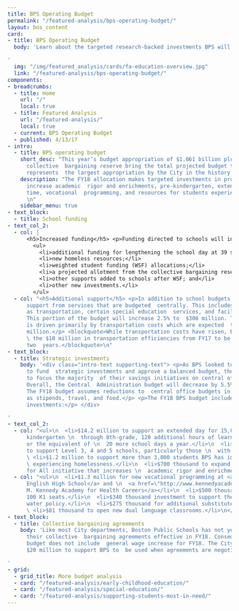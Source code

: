 ```yaml
---
title: BPS Operating Budget
permalink: "/featured-analysis/bps-operating-budget/"
layout: bos_content
card:
- title: BPS Operating Budget
  body: 'Learn about the targeted research-backed investments BPS will make in FY18.

'
  img: "/img/featured_analysis/cards/fa-education-overview.jpg"
  link: "/featured-analysis/bps-operating-budget/"
components:
- breadcrumbs:
  - title: Home
    url: "/"
    local: true
  - title: Featured Analysis
    url: "/featured-analysis/"
    local: true
  - current: BPS Operating Budget
  - published: 4/13/17
- intro:
  - title: BPS operating budget
    short_desc: "This year’s budget appropriation of $1.061 billion plus a $20 million
      collective  bargaining reserve bring the total projected budget to $1.081 billion,
      represents  the largest appropriation by the City in the history of BPS. \n"
    description: "The FY18 allocation makes targeted investments in programs that
      increase academic  rigor and enrichments, pre-kindergarten, extended learning
      time, vocational  programming, and resources for students experiencing homelessness.
      \n"
    sidebar_menu: true
- text_block:
  - title: School funding
- text_col_2:
  - col: |
      <h5>Increased funding</h5> <p>Funding directed to schools will increase by almost 4 percent, even before the  largest driver of BPS costs, employee collective bargaining increases, are negotiated.  When taking into account total spending at schools, funding directed to schools is  projected to increase at 96 schools even with flat overall district enrollment.  This includes:</p>
        <ul>
          <li>additional funding for lengthening the school day at 39 schools;</li>
          <li>new homeless resources;</li>
          <li>weighted student funding (WSF) allocations;</li>
          <li>a projected allotment from the collective bargaining reserve;</li>
          <li>other supports added to schools after WSF; and</li>
          <li>other new investments.</li>
        </ul>
  - col: "<h5>Additional support</h5> <p>In addition to school budgets, schools receive
      support from services that are budgeted  centrally. This includes items such
      as transportation, certain special education  services, and facility maintenance.
      This portion of the budget will increase 2.5% to  $308 million. This increase
      is driven primarily by transportation costs which are expected  to rise to $116
      million.</p> <blockquote>While transportation costs have risen, BPS expects
      \ the $10 million in transportation efficiencies from FY17 to be realized over
      two  years.</blockquote>\n"
- text_block:
  - title: Strategic investments
    body: '<div class="intro-text supporting-text"> <p>As BPS looked to achieve efficiencies
      to fund  strategic investments and approve a balanced budget, they were able
      to focus the majority  of their savings initiatives on central office departments.
      Overall, the Central  Administration budget will decrease by 5.5% to $62 million.
      The FY18 budget assumes reductions to  central office budgets in areas such
      as stipends, travel, and food.</p> <p>The FY18 BPS budget includes the following
      investments:</p> </div>

'
- text_col_2:
  - col: "<ul>\n  <li>$14.2 million to support an extended day for 15,000 more, from
      kindergarten \n  through 8th-grade, 120 additional hours of learning time —
      or the equivalent of \n  20 more school days a year.</li>\n  <li>$1.25 million
      to support Level 3, 4 and 5 schools, particularly those \n  with declining enrollment</li>\n
      \ <li>$1.2 million to support more than 3,000 students BPS has identified as\n
      \ experiencing homelessness.</li>\n  <li>$700 thousand to expand the Excellence
      for All initiative that increases \n  academic rigor and enrichment to 5th grade.</li>\n</ul>\n"
  - col: "<ul>\n  <li>$1.3 million for new vocational programming at <a href=\"http://www.bostonpublicschools.org/school/english-high-school\">The
      English High School</a> and \n  <a href=\"http://www.kennedyacademy.org/\">Edward
      M. Kennedy Academy for Health Careers</a></li>\n  <li>$500 thousand for an additional
      100 K1 seats.</li>\n  <li>$340 thousand investment to support the District’s
      water policy.</li>\n  <li>$275 thousand for additional substitute custodians.</li>\n
      \ <li>$81 thousand to open new dual language classrooms.</li>\n</ul>\n"
- text_block:
  - title: Collective bargaining agreements
    body: 'Like most City departments, Boston Public Schools has not yet negotiated
      their collective  bargaining agreements effective in FY18. Consequently, this
      budget does not include  general wage increase for FY18. The City will reserve
      $20 million to support BPS to  be used when agreements are negotiated.

'
- grid:
  - grid_title: More budget analysis
  - card: "/featured-analysis/early-childhood-education/"
  - card: "/featured-analysis/special-education/"
  - card: "/featured-analysis/supporting-students-most-in-need/"
---
```


